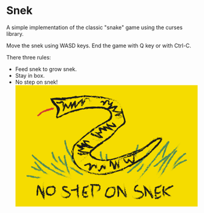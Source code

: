 # Snek

A simple implementation of the classic "snake" game using the curses library.

Move the snek using WASD keys. End the game with Q key or with Ctrl-C. 

There three rules:
- Feed snek to grow snek.
- Stay in box.
- No step on snek!
![Meme-ified Gasden Flag](NoStepOnSnek.png)